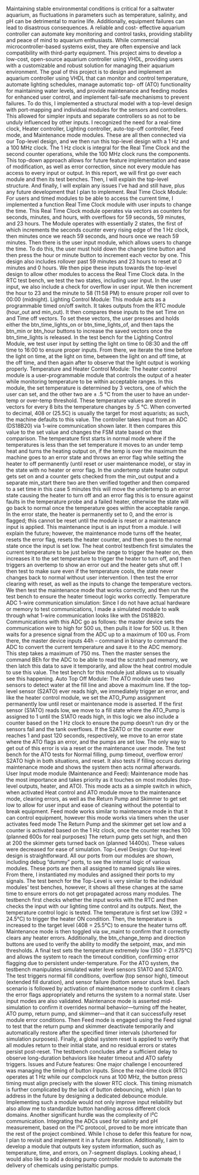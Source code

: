 Maintaining stable environmental conditions is critical for a saltwater aquarium, as
fluctuations in parameters such as temperature, salinity, and pH can be detrimental to marine life.
Additionally, equipment failures can lead to disastrous consequences. A reliable and cost-
effective aquarium controller can automate key monitoring and control tasks, providing stability
and peace of mind to aquarium enthusiasts. While commercial microcontroller-based systems
exist, they are often expensive and lack compatibility with third-party equipment. This project
aims to develop a low-cost, open-source aquarium controller using VHDL, providing users with
a customizable and robust solution for managing their aquarium environment.
The goal of this project is to design and implement an aquarium controller using VHDL
that can monitor and control temperature, automate lighting schedules, manage automatic top-
off (ATO) functionality for maintaining water levels, and provide maintenance and feeding
modes for enhanced user control, and implement fail-safe mechanisms to prevent failures.
To do this, I implemented a structural model with a top-level design with port-mapping
and individual modules for the sensors and controllers. This allowed for simpler inputs and
separate controllers so as not to be unduly influenced by other inputs. I recognized the need for a
real-time clock, Heater controller, Lighting controller, auto-top-off controller, Feed mode, and
Maintenance mode modules. These are all then connected via our Top-level design, and we then
run this top-level design with a 1 Hz and a 100 MHz clock. The 1 Hz clock is integral for the
Real Time Clock and the second counter operations, while the 100 MHz clock runs the
components. This top-down approach allows for future feature implementation and ease of
modification, as well as error correction, since not every module has access to every input or
output.
In this report, we will first go over each module and then its test benches. Then, I will
explain the top-level structure. And finally, I will explain any issues I’ve had and still have, plus
any future development that I plan to implement.
Real Time Clock Module:
For users and timed modules to be able to access the current time, I implemented a
function Real Time Clock module with user inputs to change the time. This Real Time Clock
module operates via vectors as counters for seconds, minutes, and hours, with overflows for 59
seconds, 59 minutes, and 23 hours. The Module operates with essentially 2 states, the first of
which increments the seconds counter every rising edge of the 1 Hz clock, then minutes once we
reach 59 seconds, and hours once we reach 59 minutes. Then there is the user input module,
which allows users to change the time. To do this, the user must hold down the change time
button and then press the hour or minute button to increment each vector by one. This design
also includes rollover past 59 minutes and 23 hours to reset at 0 minutes and 0 hours. We then
pipe these inputs towards the top-level design to allow other modules to access the Real Time
Clock data.
In the RTC test bench, we test the two states, including user input. In the user input, we
also include a check for overflow in user input. We then increment the hour to 23 and the minute
to 58 (11:58 PM) to ensure proper roll over to 00:00 (midnight).
Lighting Control Module:
This module acts as a programmable timed on/off switch. It takes outputs from the RTC
module (hour_out and min_out). It then compares these inputs to the set Time on and Time off
vectors. To set these vectors, the user presses and holds either the btn_time_lights_on or
btn_time_lights_of, and then taps the btn_min or btn_hour buttons to increase the saved vectors
once the btn_time_lights is released.
In the test bench for the Lighting Control Module, we test user input by setting the light
on time to 08:30 and the off time to 16:00 to ensure proper inputs. From there, we iterate the
time before the light on time, at the light on time, between the light on and off time, at the off
time, and then again after to observe that the light output is working properly.
Temperature and Heater Control Module:
The heater control module is a user-programmable module that controls the output of a
heater while monitoring temperature to be within acceptable ranges. In this module, the set
temperature is determined by 3 vectors, one of which the user can set, and the other two are ± .5
°C from the user to have an under-temp or over-temp threshold. These temperature values are
stored in vectors for every 8 bits the temperature changes by .5 °C. When converted to decimal,
408 or (25.5C) is usually the target for most aquarists; as such, the machine defaults to this value.
The controller takes input from an ADC (DS18B20) via 1-wire communication shown
later. It then compares this value to the set value and changes the FSM state based on that
comparison. The temperature first starts in normal mode where if the temperatures is less than
the set temperature it moves to an under temp heat and turns the heating output on, if the temp is
over the maximum the machine goes to an error state and throws an error flag while setting the
heater to off permanently (until reset or user maintenance mode), or stay in the state with no
heater or error flag. In the undertemp state heater output gets set on and a counter gets checked
from the min_out output and a separate min_start there two are then verified together and then
compared to a set time in this case 5 minutes this will move the undertemp to an error state
causing the heater to turn off and an error flag this is to ensure against faults in the temperature
probe and a failed heater, otherwise the state will go back to normal once the temperature goes
within the acceptable range. In the error state, the heater is permanently set to 0, and the error is
flagged; this cannot be reset until the module is reset or a maintenance input is applied. This
maintenance input is an input from a module. I will explain the future; however, the maintenance
mode turns off the heater, resets the error flag, resets the heater counter, and then goes to the
normal state once the input is set low.
The heat control testbench first simulates the current temperature to be just below the
range to trigger the heater on, then increases it to the set temperature to trigger the heater to turn
off, and then triggers an overtemp to show an error out and the heater gets shut off. I then test to
make sure even if the temperature cools, the state never changes back to normal without user
intervention. I then test the error clearing with reset, as well as the inputs to change the
temperature vectors. We then test the maintenance mode that works correctly, and then run the
test bench to ensure the heater timeout logic works correctly.
Temperature ADC 1-wire communication simulation:
Since I do not have actual hardware or memory to test communications, I made a
simulated module to walk through what 1-wire communication looks like with the DS18B20.
Communications with this ADC go as follows: the master device sets the communication wire to
high for 500 us, then pulls it low for 500 us. It then waits for a presence signal from the ADC up
to a maximum of 100 us. From there, the master device inputs 44h – command in binary to
command the ADC to convert the current temperature and save it to the ADC memory. This step
takes a maximum of 750 ms. Then the master senses the command BEh for the ADC to be able
to read the scratch pad memory, we then latch this data to save it temporarily, and allow the heat
control module to use this value. The test bench for this module just allows us to visually see this
happening.
Auto Top Off Module:
The ATO module uses two sensors to detect water at the fill line and above a maximum
line. If the top-level sensor (S2ATO) ever reads high, we immediately trigger an error, and like
the heater control module, we set the ATO_Pump assignment permanently low until reset or
maintenance mode is asserted. If the first sensor (S1ATO) reads low, we move to a fill state
where the ATO_Pump is assigned to 1 until the S1ATO reads high, in this logic we also include
a counter based on the 1 Hz clock to ensure the pump doesn’t run dry or the sensors fail and the
tank overflows. If the S2ATO or the counter ever reaches 1 and past 120 seconds, respectively,
we move to an error state where the ATO flags an error, and the pumps are set low. The only
way to get out of this error is via a reset or the maintenance user mode.
The test bench for the ATO tests for Normal filling, pump timeout, overflow error/
S2ATO high in both situations, and reset. It also tests if filling occurs during maintenance mode
and shows the system then acts normal afterwards.
User Input mode module (Maintenance and Feed):
Maintenance mode has the most importance and takes priority as it touches on most
modules (top-level outputs, heater, and ATO). This mode acts as a simple switch in which, when
activated Heat control and ATO module move to the maintenance mode, clearing errors, as well
as the Return Pump and Skimmer to get set low to allow for user input and ease of cleaning
without the potential to break equipment.
Feed mode works similar to maintenance mode in that it can control equipment, however
this mode works via timers when the user activates feed mode The Return Pump and the
skimmer get set low and a counter is activated based on the 1 Hz clock, once the counter reaches
100 (planned 600s for real purposes) The return pump gets set high, and then at 200 the skimmer
gets turned back on (planned 14400s). These values were decreased for ease of simulation.
Top-Level Design:
Our top-level design is straightforward. All our ports from our modules are shown,
including debug “dummy” ports, to see the internal logic of various modules. These ports are
then all assigned to named signals like wires. From there, I instantiated my modules and assigned
their ports to my signals.
The test bench for the Top-Level is very similar to the individual modules' test benches,
however, it shows all these changes at the same time to ensure errors do not get propagated
across many modules. The testbench first checks whether the input works with the RTC and then
checks the input with our lighting time control and its outputs. Next, the temperature control
logic is tested. The temperature is first set low (392 = 24.5°C) to trigger the heater ON condition.
Then, the temperature is increased to the target level (408 = 25.5°C) to ensure the heater turns
off. Maintenance mode is then toggled via sw_maint to confirm that it correctly clears any heater
errors. Additionally, the btn_change_temp and direction buttons are used to verify the ability to
modify the setpoint, max, and min thresholds. A final test sets the temperature extremely low
(350 = 21.875°C) and allows the system to reach the timeout condition, confirming error
flagging due to persistent under-temperature. For the ATO system, the testbench manipulates
simulated water level sensors S1ATO and S2ATO. The test triggers normal fill conditions,
overflow (top sensor high), timeout (extended fill duration), and sensor failure (bottom sensor
stuck low). Each scenario is followed by activation of maintenance mode to confirm it clears the
error flags appropriately and returns the system to a normal state. User input modes are also
validated. Maintenance mode is asserted mid-simulation to confirm it overrides normal
behavior—turning off the heater, ATO pump, return pump, and skimmer—and that it can
successfully reset module error conditions. Then Feed mode is engaged using the Feed signal to
test that the return pump and skimmer deactivate temporarily and automatically restore after the
specified timer intervals (shortened for simulation purposes). Finally, a global system reset is
applied to verify that all modules return to their initial state, and no residual errors or states
persist post-reset. The testbench concludes after a sufficient delay to observe long-duration
behaviors like heater timeout and ATO safety triggers.
Issues and Future features:
One major challenge I encountered was managing the timing of button inputs. Since the
real-time clock (RTC) operates at 1 Hz while our compclock runs at 100 MHz, the button press
timing must align precisely with the slower RTC clock. This timing mismatch is further
complicated by the lack of button debouncing, which I plan to address in the future by designing
a dedicated debounce module. Implementing such a module would not only improve input
reliability but also allow me to standardize button handling across different clock domains.
Another significant hurdle was the complexity of I²C communication. Integrating the ADCs used
for salinity and pH measurement, based on the I²C protocol, proved to be more intricate than the
rest of the project combined. While I chose to defer this feature for now, I plan to revisit and
implement it in a future iteration. Additionally, I aim to develop a module that outputs key
system information, such as temperature, time, and errors, on 7-segment displays. Looking
ahead, I would also like to add a dosing pump controller module to automate the delivery of
chemicals using peristaltic pumps.
